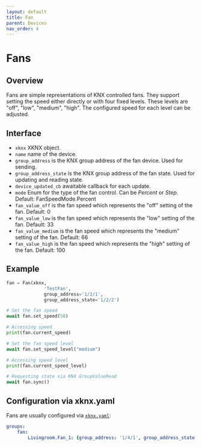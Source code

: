 ```yaml
---
layout: default
title: Fan
parent: Devices
nav_order: 4
---
```


# [](#header-1)Fans

## [](#header-2)Overview

Fans are simple representations of KNX controlled fans. They support setting the speed either directly or with four fixed levels. These levels are "off", "low", "medium", "high". The configured speed for each level can be adjusted.

## [](#header-2)Interface

- `xknx` XKNX object.
- `name` name of the device.
- `group_address` is the KNX group address of the fan device. Used for sending.
- `group_address_state` is the KNX group address of the fan state. Used for updating and reading state.
- `device_updated_cb` awaitable callback for each update.
- `mode` Enum for the type of the fan control. Can be *Percent* or *Step*. Default: FanSpeedMode.Percent
- `fan_value_off` is the fan speed which represents the "off" setting of the fan. Default: 0
- `fan_value_low` is the fan speed which represents the "low" setting of the fan. Default: 33
- `fan_value_medium` is the fan speed which represents the "medium" setting of the fan. Default: 66
- `fan_value_high` is the fan speed which represents the "high" setting of the fan. Default: 100

## [](#header-2)Example

```python
fan = Fan(xknx,
              'TestFan',
              group_address='1/2/1',
              group_address_state='1/2/2')

# Set the fan speed
await fan.set_speed(50)

# Accessing speed
print(fan.current_speed)

# Set the fan speed level
await fan.set_speed_level("medium")

# Accessing speed level
print(fan.current_speed_level)

# Requesting state via KNX GroupValueRead
await fan.sync()
```

## [](#header-2)Configuration via **xknx.yaml**

Fans are usually configured via [`xknx.yaml`](/configuration):

```yaml
groups:
    fan:
        Livingroom.Fan_1: {group_address: '1/4/1', group_address_state: '1/4/2' }
```
